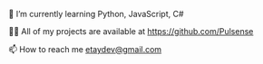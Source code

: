 

🌱 I’m currently learning Python, JavaScript, C#

👨‍💻 All of my projects are available at https://github.com/Pulsense

📫 How to reach me etaydev@gmail.com
